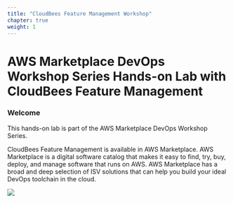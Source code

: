 ```yaml
---
title: "CloudBees Feature Management Workshop"
chapter: true
weight: 1
---
```


# AWS Marketplace DevOps Workshop Series Hands-on Lab with CloudBees Feature Management


### Welcome

This hands-on lab is part of the AWS Marketplace DevOps Workshop Series.

CloudBees Feature Management is available in AWS Marketplace. AWS Marketplace is a digital software catalog that makes it easy to find, try, buy, deploy, and manage software that runs on AWS. AWS Marketplace has a broad and deep selection of ISV solutions that can help you build your ideal DevOps toolchain in the cloud.

<a href="https://aws.amazon.com/marketplace/pp/B089W5Y4TK?trk=el_a134p000003yrYeAAI&trkCampaign=AWSMP_pdp_dev_x_dg&sc_channel=el&sc_campaign=el_awsmp_mult&sc_outcome=Marketplace" target="_blank"><img src="../static/images/cloudbees-available-in-awsmp-badge.png"></a>
